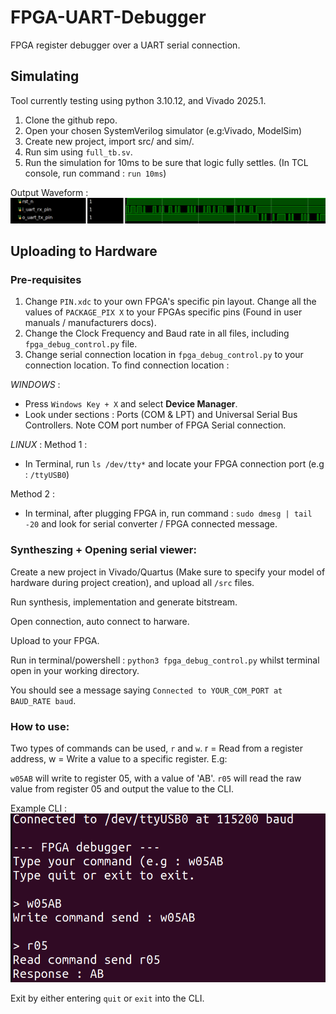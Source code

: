 # FPGA-UART-Debugger
FPGA register debugger over a UART serial connection.
## Simulating
Tool currently testing using python 3.10.12, and Vivado 2025.1.
1. Clone the github repo.
2. Open your chosen SystemVerilog simulator (e.g:Vivado, ModelSim)
3. Create new project, import src/ and sim/.
4. Run sim using `full_tb.sv`.
5. Run the simulation for 10ms to be sure that logic fully settles. (In TCL console, run command : `run 10ms`)

Output Waveform : 
![Output Waveform](https://github.com/tobywr/FPGA-UART-Debugger/blob/main/images/sim_waveform.png "Output Waveform")

## Uploading to Hardware

### Pre-requisites
1. Change `PIN.xdc` to your own FPGA's specific pin layout. Change all the values of `PACKAGE_PIX X` to your FPGAs specific pins (Found in user manuals / manufacturers docs).
2. Change the Clock Frequency and Baud rate in all files, including `fpga_debug_control.py` file.
3. Change serial connection location in `fpga_debug_control.py` to your connection location. To find connection location : 

_WINDOWS_ : 
- Press `Windows Key + X` and select __Device Manager__.
- Look under sections : Ports (COM & LPT) and Universal Serial Bus Controllers. Note COM port number of FPGA Serial connection.

_LINUX_ :
Method 1 :
- In Terminal, run `ls /dev/tty*` and locate your FPGA connection port (e.g : `/ttyUSB0`)

Method 2 :
- In terminal, after plugging FPGA in, run command : `sudo dmesg | tail -20` and look for serial converter / FPGA connected message.

### Syntheszing + Opening serial viewer:
Create a new project in Vivado/Quartus (Make sure to specify your model of hardware during project creation), and upload all `/src` files.

Run synthesis, implementation and generate bitstream.

Open connection, auto connect to harware.

Upload to your FPGA.

Run in terminal/powershell : 
`python3 fpga_debug_control.py` whilst terminal open in your working directory.

You should see a message saying `Connected to YOUR_COM_PORT at BAUD_RATE baud`.

### How to use:
Two types of commands can be used, `r` and `w`. r = Read from a register address, w = Write a value to a specific register. E.g:

`w05AB` will write to register 05, with a value of 'AB'.
`r05` will read the raw value from register 05 and output the value to the CLI.

Example CLI : 
![Example CLI](https://github.com/tobywr/FPGA-UART-Debugger/blob/main/images/cli_output.png "Example CLI")

Exit by either entering `quit` or `exit` into the CLI.